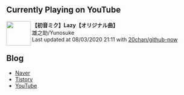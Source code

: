 ## Currently Playing on YouTube

[<img align="left" height="65" src="https://yt3.ggpht.com/a/AATXAJxscw7ZBrfHXhkl0-hQP5PpTt6O7pa12OozVynv_w=s88-c-k-c0xffffffff-no-nd-rj">](https://www.youtube.com/channel/UCkv_bAMJEoNJWThutrtlUQQ)

**【初音ミク】Lazy【オリジナル曲】**  
雄之助/Yunosuke  
Last updated at 08/03/2020 21:11 with [20chan/github-now](https://github.com/20chan/github-now)

## Blog

- [Naver](http://blog.naver.com/neurowhai)
- [Tistory](http://neurowhai.tistory.com/)
- [YouTube](https://www.youtube.com/channel/UCB_v1xU6laBHOeH6z4L-Mtw)
